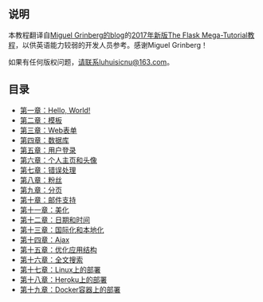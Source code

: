 ## 说明
本教程翻译自[Miguel Grinberg的blog](https://blog.miguelgrinberg.com)的[2017年新版The Flask Mega-Tutorial教程](https://blog.miguelgrinberg.com/post/the-flask-mega-tutorial-part-i-hello-world)，以供英语能力较弱的开发人员参考。感谢Miguel Grinberg！

如果有任何版权问题，请联系luhuisicnu@163.com。

## 目录
* [第一章：Hello, World!](https://github.com/luhuisicnu/The-Flask-Mega-Tutorial-zh/blob/master/docs/%E7%AC%AC%E4%B8%80%E7%AB%A0%EF%BC%9AHello%2C%20World!.md)
* [第二章：模板](https://github.com/luhuisicnu/The-Flask-Mega-Tutorial-zh/blob/master/docs/%E7%AC%AC%E4%BA%8C%E7%AB%A0%EF%BC%9A%E6%A8%A1%E6%9D%BF.md)
* [第三章：Web表单](https://github.com/luhuisicnu/The-Flask-Mega-Tutorial-zh/blob/master/docs/%E7%AC%AC%E4%B8%89%E7%AB%A0%EF%BC%9AWeb%E8%A1%A8%E5%8D%95.md)
* [第四章：数据库](https://github.com/luhuisicnu/The-Flask-Mega-Tutorial-zh/blob/master/docs/%e7%ac%ac%e5%9b%9b%e7%ab%a0%ef%bc%9a%e6%95%b0%e6%8d%ae%e5%ba%93.md)
* [第五章：用户登录](https://github.com/luhuisicnu/The-Flask-Mega-Tutorial-zh/blob/master/docs/%e7%ac%ac%e4%ba%94%e7%ab%a0%ef%bc%9a%e7%94%a8%e6%88%b7%e7%99%bb%e5%bd%95.md)
* [第六章：个人主页和头像](https://github.com/luhuisicnu/The-Flask-Mega-Tutorial-zh/blob/master/docs/%e7%ac%ac%e5%85%ad%e7%ab%a0%ef%bc%9a%e4%b8%aa%e4%ba%ba%e4%b8%bb%e9%a1%b5%e5%92%8c%e5%a4%b4%e5%83%8f.md)
* [第七章：错误处理](https://github.com/luhuisicnu/The-Flask-Mega-Tutorial-zh/blob/master/docs/%E7%AC%AC%E4%B8%83%E7%AB%A0%EF%BC%9A%E9%94%99%E8%AF%AF%E5%A4%84%E7%90%86.md)
* [第八章：粉丝](https://github.com/luhuisicnu/The-Flask-Mega-Tutorial-zh/blob/master/docs/%e7%ac%ac%e5%85%ab%e7%ab%a0%ef%bc%9a%e7%b2%89%e4%b8%9d.md)
* [第九章：分页](https://github.com/luhuisicnu/The-Flask-Mega-Tutorial-zh/blob/master/docs/%E7%AC%AC%E4%B9%9D%E7%AB%A0%EF%BC%9A%E5%88%86%E9%A1%B5.md)
* [第十章：邮件支持](https://github.com/luhuisicnu/The-Flask-Mega-Tutorial-zh/blob/master/docs/%e7%ac%ac%e5%8d%81%e7%ab%a0%ef%bc%9a%e9%82%ae%e4%bb%b6%e6%94%af%e6%8c%81.md)
* [第十一章：美化](https://github.com/luhuisicnu/The-Flask-Mega-Tutorial-zh/blob/master/docs/%e7%ac%ac%e5%8d%81%e4%b8%80%e7%ab%a0%ef%bc%9a%e7%be%8e%e5%8c%96.md)
* [第十二章：日期和时间](https://github.com/luhuisicnu/The-Flask-Mega-Tutorial-zh/blob/master/docs/%E7%AC%AC%E5%8D%81%E4%BA%8C%E7%AB%A0%EF%BC%9A%E6%97%A5%E6%9C%9F%E5%92%8C%E6%97%B6%E9%97%B4.md)
* [第十三章：国际化和本地化](https://github.com/luhuisicnu/The-Flask-Mega-Tutorial-zh/blob/master/docs/%e7%ac%ac%e5%8d%81%e4%b8%89%e7%ab%a0%ef%bc%9a%e5%9b%bd%e9%99%85%e5%8c%96%e5%92%8c%e6%9c%ac%e5%9c%b0%e5%8c%96.md)
* [第十四章：Ajax](https://github.com/luhuisicnu/The-Flask-Mega-Tutorial-zh/blob/master/docs/%e7%ac%ac%e5%8d%81%e5%9b%9b%e7%ab%a0%ef%bc%9aAjax.md)
* [第十五章：优化应用结构](https://github.com/luhuisicnu/The-Flask-Mega-Tutorial-zh/blob/master/docs/%e7%ac%ac%e5%8d%81%e4%ba%94%e7%ab%a0%ef%bc%9a%e4%bc%98%e5%8c%96%e5%ba%94%e7%94%a8%e7%bb%93%e6%9e%84.md)
* [第十六章：全文搜索](https://github.com/luhuisicnu/The-Flask-Mega-Tutorial-zh/blob/master/docs/%e7%ac%ac%e5%8d%81%e5%85%ad%e7%ab%a0%ef%bc%9a%e5%85%a8%e6%96%87%e6%90%9c%e7%b4%a2.md)
* [第十七章：Linux上的部署](https://github.com/luhuisicnu/The-Flask-Mega-Tutorial-zh/blob/master/docs/%E7%AC%AC%E5%8D%81%E4%B8%83%E7%AB%A0%EF%BC%9ALinux%E4%B8%8A%E7%9A%84%E9%83%A8%E7%BD%B2.md)
* [第十八章：Heroku上的部署](https://github.com/luhuisicnu/The-Flask-Mega-Tutorial-zh/blob/master/docs/%E7%AC%AC%E5%8D%81%E5%85%AB%E7%AB%A0%EF%BC%9AHeroku%E4%B8%8A%E7%9A%84%E9%83%A8%E7%BD%B2.md)
* [第十九章：Docker容器上的部署](https://github.com/luhuisicnu/The-Flask-Mega-Tutorial-zh/blob/master/docs/%e7%ac%ac%e5%8d%81%e4%b9%9d%e7%ab%a0%ef%bc%9aDocker%e5%ae%b9%e5%99%a8%e4%b8%8a%e7%9a%84%e9%83%a8%e7%bd%b2.md)
